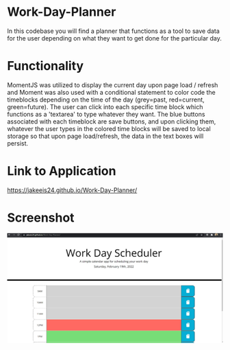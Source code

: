 # Work-Day-Planner

In this codebase you will find a planner that functions as a tool to save data for the user depending on what they want to get done for the particular day.

# Functionality

MomentJS was utilized to display the current day upon page load / refresh and Moment was also used with a conditional statement to color code the timeblocks depending on the time of the day (grey=past, red=current, green=future). The user can click into each specific time block which functions as a 'textarea' to type whatever they want. The blue buttons associated with each timeblock are save buttons, and upon clicking them, whatever the user types in the colored time blocks will be saved to local storage so that upon page load/refresh, the data in the text boxes will persist.

# Link to Application

https://jakeeis24.github.io/Work-Day-Planner/

# Screenshot

![](./assets/work-planner-pic.jpg)
